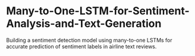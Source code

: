 # Many-to-One-LSTM-for-Sentiment-Analysis-and-Text-Generation
Building a sentiment detection model using many-to-one LSTMs for accurate prediction of sentiment labels in airline text reviews.
